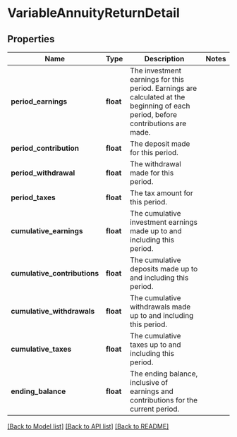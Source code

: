 # VariableAnnuityReturnDetail

## Properties
Name | Type | Description | Notes
------------ | ------------- | ------------- | -------------
**period_earnings** | **float** | The investment earnings for this period. Earnings are calculated at the beginning of each period, before contributions are made. | 
**period_contribution** | **float** | The deposit made for this period. | 
**period_withdrawal** | **float** | The withdrawal made for this period. | 
**period_taxes** | **float** | The tax amount for this period. | 
**cumulative_earnings** | **float** | The cumulative investment earnings made up to and including this period. | 
**cumulative_contributions** | **float** | The cumulative deposits made up to and including this period. | 
**cumulative_withdrawals** | **float** | The cumulative withdrawals made up to and including this period. | 
**cumulative_taxes** | **float** | The cumulative taxes up to and including this period. | 
**ending_balance** | **float** | The ending balance, inclusive of earnings and contributions for the current period. | 

[[Back to Model list]](../README.md#documentation-for-models) [[Back to API list]](../README.md#documentation-for-api-endpoints) [[Back to README]](../README.md)


